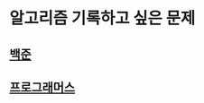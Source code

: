 # 알고리즘 기록하고 싶은 문제
## [백준](https://github.com/codevilot/algo/tree/main/boj)
## [프로그래머스](https://github.com/codevilot/algo/tree/main/programmers)
